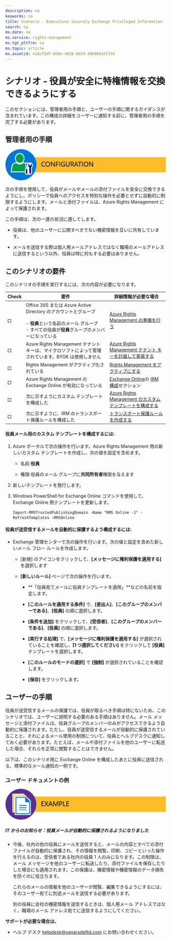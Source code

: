```yaml
---
description: na
keywords: na
title: Scenario - Executives Securely Exchange Privileged Information
search: na
ms.date: na
ms.service: rights-management
ms.tgt_pltfrm: na
ms.topic: article
ms.assetid: e18cf5df-859e-4028-8d19-39b0842df33d
---
```

# シナリオ - 役員が安全に特権情報を交換できるようにする
このセクションには、管理者用の手順と、ユーザーの手順に関するガイダンスが含まれています。この構成の詳細をユーザーに通知する前に、管理者用の手順を完了する必要があります。

## 管理者用の手順
![](../Image/AzRMS_AdminBanner.png)

次の手順を使用して、役員がメールやメールの添付ファイルを安全に交換できるようにし、ポリシーで役員へのアクセスを特別な操作を必要とせずに自動的に制限するようにします。メールと添付ファイルは、Azure Rights Management によって保護されます。

この手順は、次の一連の状況に適してします。

-   役員は、他のユーザーに公開すべきでない機密情報を互いに共有しています。

-   メールを送信する際は個人用メールアドレスではなく職場のメールアドレスに送信するという以外、役員は特に何もする必要はありません。

## このシナリオの要件
このシナリオの手順を実行するには、次の内容が必要になります。

|Check|要件|詳細情報が必要な場合|
|---------|------|--------------|
|![](../Image/4d269a30-a873-45c5-87de-30ee6558e7b0.gif)|Office 365 または Azure Active Directory のアカウントとグループ<br /><br />-   **役員**という名前のメール グループ<br />-   すべての役員が**役員**グループのメンバーになっている|[Azure Rights Management の準備を行う](https://technet.microsoft.com/library/jj585029.aspx)|
|![](../Image/4d269a30-a873-45c5-87de-30ee6558e7b0.gif)|Azure Rights Management テナント キーは、マイクロソフトによって管理されています。BYOK は使用しません|[Azure Rights Management テナント キーを計画して実装する](https://technet.microsoft.com/library/dn440580.aspx)|
|![](../Image/4d269a30-a873-45c5-87de-30ee6558e7b0.gif)|Rights Management がアクティブ化されている|[Rights Management をアクティブにする](https://technet.microsoft.com/library/jj658941.aspx)|
|![](../Image/4d269a30-a873-45c5-87de-30ee6558e7b0.gif)|Azure Rights Management の Exchange Online が有効になっている|[Exchange Online](https://technet.microsoft.com/library/jj585031.aspx)の [IRM 構成](https://technet.microsoft.com/library/jj585031.aspx)セクション|
|![](../Image/4d269a30-a873-45c5-87de-30ee6558e7b0.gif)|次に示すようにカスタム テンプレートを構成した|[Azure Rights Management のカスタム テンプレートを構成する](https://technet.microsoft.com/library/dn642472.aspx)|
|![](../Image/4d269a30-a873-45c5-87de-30ee6558e7b0.gif)|次に示すように、IRM のトランスポート保護ルールを構成した|[トランスポート保護ルールを作成する](https://technet.microsoft.com/library/dd302432.aspx)|

#### 役員メール用のカスタム テンプレートを構成するには:

1.  Azure ポータルで次の操作を行います。Azure Rights Management 用の新しいカスタム テンプレートを作成し、次の値を設定を含めます。

    -   名前:**役員**

    -   権限:役員のメール グループに**共同所有者**権限を与えます

2.  新しいテンプレートを発行します。

3.  Windows PowerShell for Exchange Online コマンドを使用して、Exchange Online 用テンプレートを更新します。

    ```
    Import-RMSTrustedPublishingDomain -Name "RMS Online -1" -RefreshTemplates –RMSOnline
    ```

#### 役員が送受信するメールを自動的に保護するよう構成するには:

-   Exchange 管理センターで次の操作を行います。次の値と設定を含めた新しいメール フロー ルールを作成します。

    -   [新規] のアイコンをクリックして、**[メッセージに権利保護を適用する]** を選択します

    -   **[新しいルール]** ページで次の操作を行います。

        -   **「役員宛てメールに役員テンプレートを適用」**などの名前を指定します。

        -   **[このルールを適用する条件]** で、**[差出人]**、**[このグループのメンバーである]**、**[役員]** の順に選択します。

        -   **[条件を追加]** をクリックして、**[受信者]**、**[このグループのメンバーである]**、**[役員]** の順に選択します。

        -   **[実行する処理]** で、**[メッセージに権利保護を適用する]** が選択されていることを確認し、**[1 つ選択してください]** をクリックして **[役員]** テンプレートを選択します。

        -   **[このルールのモードの選択]** で **[強制]** が選択されていることを確認します。

        -   **[保存]** をクリックします。

## ユーザーの手順
役員が送受信するメールの保護では、役員が取るべき手順は特にないため、このシナリオでは、ユーザーに説明する必要のある手順はありません。メール メッセージと添付ファイルは、役員グループのメンバーのみがアクセスできるよう自動的に保護されます。ただし、役員が送受信するメールが自動的に保護されていることと、それによるメール使用の制限について、役員とヘルプデスクに通知しておく必要があります。たとえば、メールや添付ファイルを他のユーザーに転送した場合、それらを正常に閲覧することはできません。

以下は、このシナリオ用に Exchange Online を構成したあとに役員に送信される、標準的なメール通知の一例です。

### ユーザー ドキュメントの例
![](../Image/AzRMS_ExampleBanner.png)

##### IT からのお知らせ：役員メールが自動的に保護されるようになりました

-   今後、社内の他の役員にメールを送信すると、メールの内容とすべての添付ファイルが自動的に保護され、その情報を閲覧、印刷、コピーといった操作を行えるのは、受信者である社内の役員 1 人のみになります。この制限は、メール メッセージを他のユーザーに転送したり、添付ファイルを保存したりした場合にも適用されます。この保護は、機密情報や機密情報のデータ損失を防ぐのに役立ちます。

    これらのメールの情報を他のユーザーが閲覧、編集できるようにするには、そのユーザー宛てに別途メールを送信する必要があります。

    別の役員に会社の機密情報を送信するときは、個人用メール アドレスではなく、職場のメール アドレス宛てに送信するようにしてください。

**サポートが必要な場合は、**

-   ヘルプ デスク helpdesk@vanarsdelltd.com にお問い合わせください。

